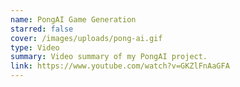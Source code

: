 ```yaml
---
name: PongAI Game Generation
starred: false
cover: /images/uploads/pong-ai.gif
type: Video
summary: Video summary of my PongAI project.
link: https://www.youtube.com/watch?v=GKZlFnAaGFA
---
```


